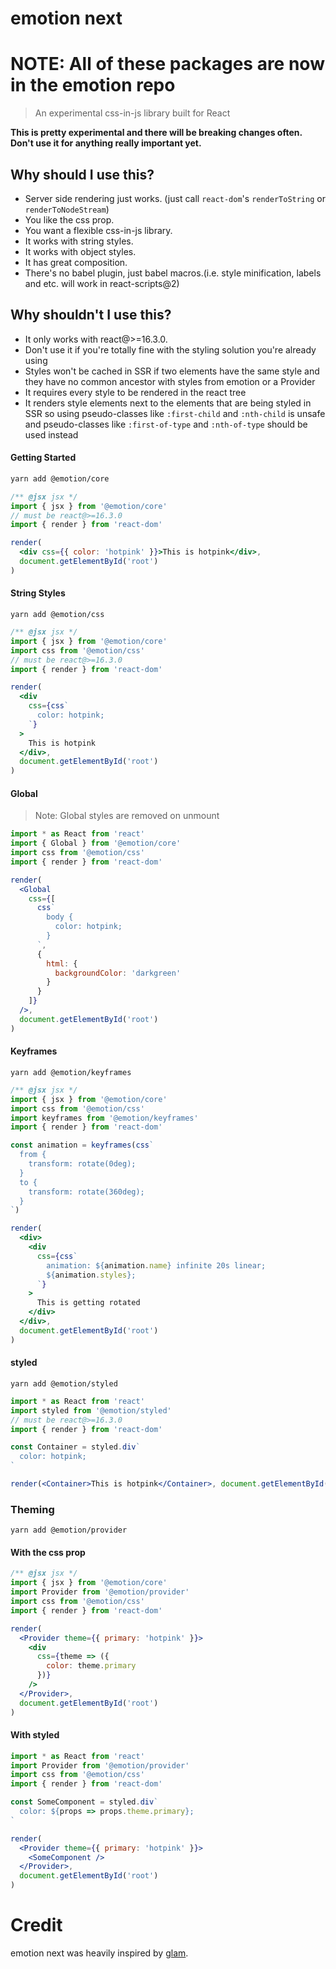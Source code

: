 # emotion next

# NOTE: All of these packages are now in the emotion repo

> An experimental css-in-js library built for React

**This is pretty experimental and there will be breaking changes often. Don't use it for anything really important yet.**

## Why should I use this?

* Server side rendering just works. (just call `react-dom`'s `renderToString` or `renderToNodeStream`)
* You like the css prop.
* You want a flexible css-in-js library.
* It works with string styles.
* It works with object styles.
* It has great composition.
* There's no babel plugin, just babel macros.(i.e. style minification, labels and etc. will work in react-scripts@2)

## Why shouldn't I use this?

* It only works with react@>=16.3.0.
* Don't use it if you're totally fine with the styling solution you're already using
* Styles won't be cached in SSR if two elements have the same style and they have no common ancestor with styles from emotion or a Provider
* It requires every style to be rendered in the react tree
* It renders style elements next to the elements that are being styled in SSR so using pseudo-classes like `:first-child` and `:nth-child` is unsafe and pseudo-classes like `:first-of-type` and `:nth-of-type` should be used instead

#### Getting Started

```bash
yarn add @emotion/core
```

```jsx
/** @jsx jsx */
import { jsx } from '@emotion/core'
// must be react@>=16.3.0
import { render } from 'react-dom'

render(
  <div css={{ color: 'hotpink' }}>This is hotpink</div>,
  document.getElementById('root')
)
```

#### String Styles

```
yarn add @emotion/css
```

```jsx
/** @jsx jsx */
import { jsx } from '@emotion/core'
import css from '@emotion/css'
// must be react@>=16.3.0
import { render } from 'react-dom'

render(
  <div
    css={css`
      color: hotpink;
    `}
  >
    This is hotpink
  </div>,
  document.getElementById('root')
)
```

#### Global

> Note: Global styles are removed on unmount

```jsx
import * as React from 'react'
import { Global } from '@emotion/core'
import css from '@emotion/css'
import { render } from 'react-dom'

render(
  <Global
    css={[
      css`
        body {
          color: hotpink;
        }
      `,
      {
        html: {
          backgroundColor: 'darkgreen'
        }
      }
    ]}
  />,
  document.getElementById('root')
)
```

#### Keyframes

```
yarn add @emotion/keyframes
```

```jsx
/** @jsx jsx */
import { jsx } from '@emotion/core'
import css from '@emotion/css'
import keyframes from '@emotion/keyframes'
import { render } from 'react-dom'

const animation = keyframes(css`
  from {
    transform: rotate(0deg);
  }
  to {
    transform: rotate(360deg);
  }
`)

render(
  <div>
    <div
      css={css`
        animation: ${animation.name} infinite 20s linear;
        ${animation.styles};
      `}
    >
      This is getting rotated
    </div>
  </div>,
  document.getElementById('root')
)
```

#### styled

```
yarn add @emotion/styled
```

```jsx
import * as React from 'react'
import styled from '@emotion/styled'
// must be react@>=16.3.0
import { render } from 'react-dom'

const Container = styled.div`
  color: hotpink;
`

render(<Container>This is hotpink</Container>, document.getElementById('root'))
```

### Theming

```
yarn add @emotion/provider
```

#### With the css prop

```jsx
/** @jsx jsx */
import { jsx } from '@emotion/core'
import Provider from '@emotion/provider'
import css from '@emotion/css'
import { render } from 'react-dom'

render(
  <Provider theme={{ primary: 'hotpink' }}>
    <div
      css={theme => ({
        color: theme.primary
      })}
    />
  </Provider>,
  document.getElementById('root')
)
```

#### With styled

```jsx
import * as React from 'react'
import Provider from '@emotion/provider'
import css from '@emotion/css'
import { render } from 'react-dom'

const SomeComponent = styled.div`
  color: ${props => props.theme.primary};
`

render(
  <Provider theme={{ primary: 'hotpink' }}>
    <SomeComponent />
  </Provider>,
  document.getElementById('root')
)
```

# Credit

emotion next was heavily inspired by [glam](https://github.com/threepointone/glam).
